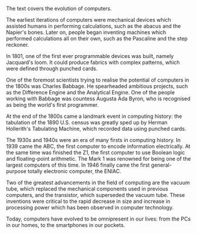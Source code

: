 The text covers the evolution of computers.

The earliest iterations of computers were mechanical devices which assisted humans in performing calculations, such as the abacus and the Napier's bones. Later on, people began inventing machines which performed calculations all on their own, such as the Pascaline and the step reckoner.

In 1801, one of the first ever programmable devices was built, namely Jacquard's loom. It could produce fabrics with complex patterns, which were defined through punched cards.

One of the foremost scientists trying to realise the potential of computers in the 1800s was Charles Babbage. He spearheaded ambitious projects, such as the Difference Engine and the Analytical Engine. One of the people working with Babbage was countess Augusta Ada Byron, who is recognised as being the world's first programmer.

At the end of the 1800s came a landmark event in computing history: the tabulation of the 1890 U.S. census was greatly sped up by Herman Hollerith's Tabulating Machine, which recorded data using punched cards.

The 1930s and 1940s were an era of many firsts in computing history. In 1939 came the ABC, the first computer to encode information electrically. At the same time was finished the Z1, the first computer to use Boolean logic and floating-point arithmetic. The Mark 1 was renowned for being one of the largest computers of this time. In 1946 finally came the first general-purpose totally electronic computer, the ENIAC.

Two of the greatest advancements in the field of computing are the vacuum tube, which replaced the mechanical components used in previous computers, and the transistor, which superseded the vacuum tube. These inventions were critical to the rapid decrease in size and increase in processing power which has been observed in computer technology.

Today, computers have evolved to be omnipresent in our lives: from the PCs in our homes, to the smartphones in our pockets.
